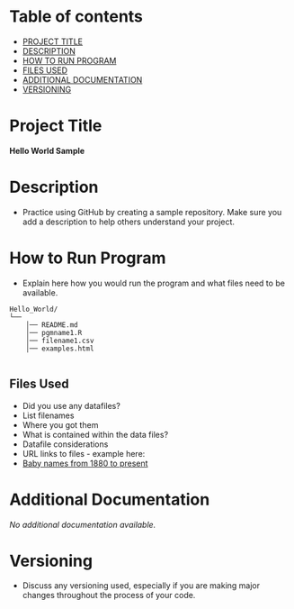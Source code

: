 # Table of contents

- [PROJECT TITLE](#Project-Title)
- [DESCRIPTION](#Description)
- [HOW TO RUN PROGRAM](#How-to-run-program)
- [FILES USED](#files-used)
- [ADDITIONAL DOCUMENTATION](#additional-documentation)
- [VERSIONING](#versioning)

# Project Title

**Hello World Sample**

# Description

- Practice using GitHub by creating a sample repository. Make sure you add a description to help others understand your project.

# How to Run Program

- Explain here how you would run the program and what files need to be available.
```text
Hello_World/
└──
    │── README.md
    │── pgmname1.R
    │── filename1.csv
    │── examples.html
   
```

## Files Used

- Did you use any datafiles?
- List filenames
- Where you got them
- What is contained within the data files?
- Datafile considerations
- URL links to files - example here:
- [Baby names from 1880 to present](https://catalog.data.gov/dataset/baby-names-from-social-security-card-applications-national-level-data)


# Additional Documentation

*No additional documentation available.*


# Versioning

- Discuss any versioning used, especially if you are making major changes throughout the process of your code.
